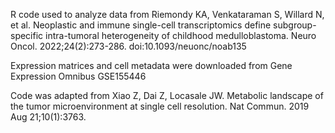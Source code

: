 R code used to analyze data from Riemondy KA, Venkataraman S, Willard N, et al. Neoplastic and immune single-cell transcriptomics define subgroup-specific intra-tumoral heterogeneity of childhood medulloblastoma. Neuro Oncol. 2022;24(2):273-286. doi:10.1093/neuonc/noab135

Expression matrices and cell metadata were downloaded from Gene Expression Omnibus GSE155446

Code was adapted from Xiao Z, Dai Z, Locasale JW. Metabolic landscape of the tumor microenvironment at single cell resolution. Nat Commun. 2019 Aug 21;10(1):3763.
